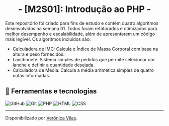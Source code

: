 <div align="center">
  <h1>- [M2S01]: Introdução ao PHP -</h1>
</div>

Este repositório foi criado para fins de estudo e contém quatro algoritmos desenvolvidos na semana 01. Todos foram refatorados e otimizados para melhor desempenho e escalabilidade, além de apresentarem um código mais legível. Os algoritmos incluídos são:

 - Calculadora de IMC: Calcula o Índice de Massa Corporal com base na altura e peso fornecidos.
 - Lanchonete: Sistema simples de pedidos que permite selecionar um lanche e definir a quantidade desejada.
 - Calculadora de Média: Calcula a média aritmética simples de quatro notas informadas.

<h2> 🧮 Ferramentas e tecnologias </h2>

![GitHub](https://img.shields.io/badge/GitHub-000?style=for-the-badge&logo=github&logoColor=30A3DC)
![Git](https://img.shields.io/badge/Git-000?style=for-the-badge&logo=git&logoColor=E94D5F)
![PHP](https://img.shields.io/badge/PHP-000?style=for-the-badge&logo=php&logoColor=777BB4)
![HTML](https://img.shields.io/badge/HTML5-000?style=for-the-badge&logo=html5&logoColor=E34F26>)
![CSS](https://img.shields.io/badge/CSS3-000?style=for-the-badge&logo=css3&logoColor=1572B6)

------------
Disponibilizado por [Verônica Vilas](https://www.linkedin.com/in/veronica-vilas/ "veronica-vilas").

